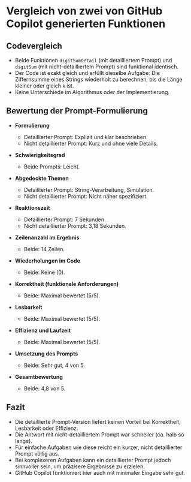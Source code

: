 # Vergleich von zwei von GitHub Copilot generierten Funktionen

## Codevergleich

- Beide Funktionen `digitSumDetail` (mit detailliertem Prompt) und `digitSum` (mit nicht-detailliertem Prompt) sind funktional identisch.
- Der Code ist exakt gleich und erfüllt dieselbe Aufgabe: Die Ziffernsumme eines Strings wiederholt zu berechnen, bis die Länge kleiner oder gleich `k` ist.
- Keine Unterschiede im Algorithmus oder der Implementierung.

## Bewertung der Prompt-Formulierung

- **Formulierung**
  - Detaillierter Prompt: Explizit und klar beschrieben.
  - Nicht detaillierter Prompt: Kurz und ohne viele Details.

- **Schwierigkeitsgrad**
  - Beide Prompts: Leicht.

- **Abgedeckte Themen**
  - Detaillierter Prompt: String-Verarbeitung, Simulation.
  - Nicht detaillierter Prompt: Nicht näher spezifiziert.

- **Reaktionszeit**
  - Detaillierter Prompt: 7 Sekunden.
  - Nicht detaillierter Prompt: 3,18 Sekunden.

- **Zeilenanzahl im Ergebnis**
  - Beide: 14 Zeilen.

- **Wiederholungen im Code**
  - Beide: Keine (0).

- **Korrektheit (funktionale Anforderungen)**
  - Beide: Maximal bewertet (5/5).

- **Lesbarkeit**
  - Beide: Maximal bewertet (5/5).

- **Effizienz und Laufzeit**
  - Beide: Maximal bewertet (5/5).

- **Umsetzung des Prompts**
  - Beide: Sehr gut, 4 von 5.

- **Gesamtbewertung**
  - Beide: 4,8 von 5.

## Fazit

- Die detaillierte Prompt-Version liefert keinen Vorteil bei Korrektheit, Lesbarkeit oder Effizienz.
- Die Antwort mit nicht-detailliertem Prompt war schneller (ca. halb so lange).
- Für einfache Aufgaben wie diese reicht ein kurzer, nicht detaillierter Prompt völlig aus.
- Bei komplexeren Aufgaben kann ein detaillierter Prompt jedoch sinnvoller sein, um präzisere Ergebnisse zu erzielen.
- GitHub Copilot funktioniert hier auch mit minimaler Eingabe sehr gut.
